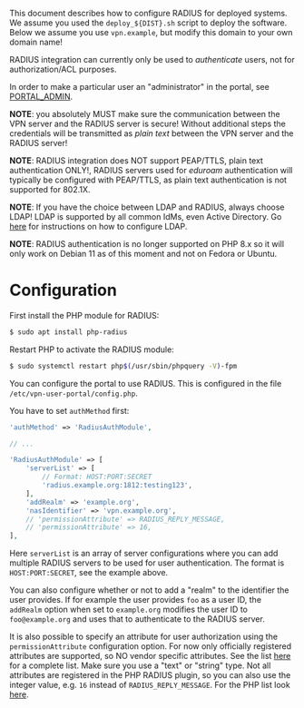 This document describes how to configure RADIUS for deployed systems. We assume 
you used the `deploy_${DIST}.sh` script to deploy the software. Below we assume 
you use `vpn.example`, but modify this domain to your own domain name!

RADIUS integration can currently only be used to _authenticate_ users, not for 
authorization/ACL purposes.

In order to make a particular user an "administrator" in the portal, see 
[PORTAL_ADMIN](PORTAL_ADMIN.md).

**NOTE**: you absolutely MUST make sure the communication between the VPN 
server and the RADIUS server is secure! Without additional steps the 
credentials will be transmitted as _plain text_ between the VPN server and the
RADIUS server! 

**NOTE**: RADIUS integration does NOT support PEAP/TTLS, plain text 
authentication ONLY!, RADIUS servers used for _eduroam_ authentication will 
typically be configured with PEAP/TTLS, as plain text authentication is not 
supported for 802.1X.

**NOTE**: If you have the choice between LDAP and RADIUS, always choose LDAP! 
LDAP is supported by all common IdMs, even Active Directory. Go [here](LDAP.md)
for instructions on how to configure LDAP.

**NOTE**: RADIUS authentication is no longer supported on PHP 8.x so it will
only work on Debian 11 as of this moment and not on Fedora or Ubuntu.

# Configuration

First install the PHP module for RADIUS:

```bash
$ sudo apt install php-radius
```

Restart PHP to activate the RADIUS module:

```bash
$ sudo systemctl restart php$(/usr/sbin/phpquery -V)-fpm
```

You can configure the portal to use RADIUS. This is configured in the file 
`/etc/vpn-user-portal/config.php`.

You have to set `authMethod` first:

```php
'authMethod' => 'RadiusAuthModule',

// ...

'RadiusAuthModule' => [
    'serverList' => [
        // Format: HOST:PORT:SECRET
        'radius.example.org:1812:testing123',
    ],
    'addRealm' => 'example.org',
    'nasIdentifier' => 'vpn.example.org',
    // 'permissionAttribute' => RADIUS_REPLY_MESSAGE,
    // 'permissionAttribute' => 16,
],
```

Here `serverList` is an array of server configurations where you can add 
multiple RADIUS servers to be used for user authentication. The format is 
`HOST:PORT:SECRET`, see the example above.

You can also configure whether or not to add a "realm" to the identifier the 
user provides. If for example the user provides `foo` as a user ID, the 
`addRealm` option when set to `example.org` modifies the user ID to 
`foo@example.org` and uses that to authenticate to the RADIUS server.

It is also possible to specify an attribute for user authorization using the 
`permissionAttribute` configuration option. For now only officially registered 
attributes are supported, so NO vendor specific attributes. See the list 
[here](https://www.iana.org/assignments/radius-types/radius-types.xhtml) for a 
complete list. Make sure you use a "text" or "string" type. Not all attributes
are registered in the PHP RADIUS plugin, so you can also use the integer value, 
e.g. `16` instead of `RADIUS_REPLY_MESSAGE`. For the PHP list look 
[here](https://www.php.net/manual/en/radius.constants.attributes.php).
